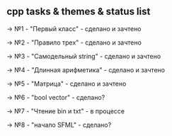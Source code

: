 ## cpp tasks & themes & status list

-> №1  -  "Первый класс"  - сделано и зачтено

-> №2  -  "Правило трех"  - сделано и зачтено

-> №3  -  "Самодельный string"  - сделано и зачтено

-> №4  -  "Длинная арифметика"  - сделано и зачтено

-> №5  -  "Матрица"  - сделано и зачтено

-> №6  -  "bool vector"  -  сделано?

-> №7  -  "Чтение bin и txt"  -  в процессе

-> №8  -  "начало SFML"  -  сделано?
